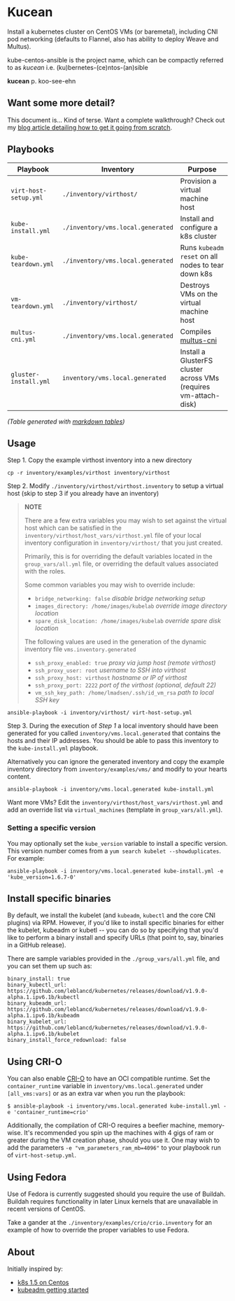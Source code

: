 # Kucean

Install a kubernetes cluster on CentOS VMs (or baremetal), including CNI pod
networking (defaults to Flannel, also has ability to deploy Weave and Multus).

kube-centos-ansible is the project name, which can be compactly referred to as
_kucean_ i.e. (ku)bernetes-(ce)ntos-(an)sible

**kucean** p. koo-see-ehn

## Want some more detail?

This document is... Kind of terse. Want a complete walkthrough? Check out my
[blog article detailing how to get it going from scratch](http://dougbtv.com/nfvpe/2017/02/16/kubernetes-1.5-centos/).

## Playbooks

| Playbook              | Inventory                         | Purpose                                                          |
|-----------------------|-----------------------------------|------------------------------------------------------------------|
| `virt-host-setup.yml` | `./inventory/virthost/`           | Provision a virtual machine host                                 |
| `kube-install.yml`    | `./inventory/vms.local.generated` | Install and configure a k8s cluster                              |
| `kube-teardown.yml`   | `./inventory/vms.local.generated` | Runs `kubeadm reset` on all nodes to tear down k8s               |
| `vm-teardown.yml`     | `./inventory/virthost/`           | Destroys VMs on the virtual machine host                         |
| `multus-cni.yml`      | `./inventory/vms.local.generated` | Compiles [multus-cni](https://github.com/Intel-Corp/multus-cni)  |
| `gluster-install.yml` | `inventory/vms.local.generated`   | Install a GlusterFS cluster across VMs (requires vm-attach-disk) |


*(Table generated with [markdown tables](http://www.tablesgenerator.com/markdown_tables))*

## Usage

Step 1. Copy the example virthost inventory into a new directory

```
cp -r inventory/examples/virthost inventory/virthost
```

Step 2. Modify `./inventory/virthost/virthost.inventory` to setup a virtual
host (skip to step 3 if you already have an inventory)

> **NOTE**
>
> There are a few extra variables you may wish to set against the virtual host
> which can be satisfied in the `inventory/virthost/host_vars/virthost.yml`
> file of your local inventory configuration in `inventory/virthost/` that you
> just created.
>
> Primarily, this is for overriding the default variables located in the
> `group_vars/all.yml` file, or overriding the default values associated with
> the roles.
>
> Some common variables you may wish to override include:
>
> * `bridge_networking: false`  _disable bridge networking setup_
> * `images_directory: /home/images/kubelab`  _override image directory
>   location_
> * `spare_disk_location: /home/images/kubelab`  _override spare disk location_
>
> The following values are used in the generation of the dynamic inventory file
> `vms.inventory.generated`
>
> * `ssh_proxy_enabled: true`  _proxy via jump host (remote virthost)_
> * `ssh_proxy_user: root`  _username to SSH into virthost_
> * `ssh_proxy_host: virthost`  _hostname or IP of virthost_
> * `ssh_proxy_port: 2222` _port of the virthost (optional, default 22)_
> * `vm_ssh_key_path: /home/lmadsen/.ssh/id_vm_rsa`  _path to local SSH key_

```
ansible-playbook -i inventory/virthost/ virt-host-setup.yml
```

Step 3. During the execution of _Step 1_ a local inventory should have been
generated for you called `inventory/vms.local.generated` that contains the
hosts and their IP addresses. You should be able to pass this inventory to the
`kube-install.yml` playbook.

Alternatively you can ignore the generated inventory and copy the example
inventory directory from `inventory/examples/vms/` and modify to your hearts
content.

```
ansible-playbook -i inventory/vms.local.generated kube-install.yml
```


Want more VMs? Edit the `inventory/virthost/host_vars/virthost.yml` and add
an override list via `virtual_machines` (template in `group_vars/all.yml`).


### Setting a specific version

You may optionally set the `kube_version` variable to install a specific
version. This version number comes from a `yum search kubelet
--showduplicates`. For example:

```
ansible-playbook -i inventory/vms.local.generated kube-install.yml -e 'kube_version=1.6.7-0'
```

## Install specific binaries

By default, we install the kubelet (and `kubeadm`, `kubectl` and the core CNI plugins) via RPM. However, if you'd like to install specific binaries for either the kubelet, kubeadm or kubetl -- you can do so by specifying that you'd like to perform a binary install and specify URLs (that point to, say, binaries in a GitHub release).

There are sample variables provided in the `./group_vars/all.yml` file, and you can set them up such as:

```
binary_install: true
binary_kubectl_url: https://github.com/leblancd/kubernetes/releases/download/v1.9.0-alpha.1.ipv6.1b/kubectl
binary_kubeadm_url: https://github.com/leblancd/kubernetes/releases/download/v1.9.0-alpha.1.ipv6.1b/kubeadm
binary_kubelet_url: https://github.com/leblancd/kubernetes/releases/download/v1.9.0-alpha.1.ipv6.1b/kubelet
binary_install_force_redownload: false
```

## Using CRI-O

You can also enable [CRI-O](http://cri-o.io/) to have an OCI compatible
runtime. Set the `container_runtime` variable in
`inventory/vms.local.generated` under `[all_vms:vars]` or as an extra var when
you run the playbook:

```
$ ansible-playbook -i inventory/vms.local.generated kube-install.yml -e 'container_runtime=crio'
```

Additionally, the compilation of CRI-O requires a beefier machine, memory-wise. It's recommended you spin up the machines with 4 gigs of ram or greater during the VM creation phase, should you use it. One may wish to add the parameters `-e "vm_parameters_ram_mb=4096"` to your playbook run of `virt-host-setup.yml`.

## Using Fedora

Use of Fedora is currently suggested should you require the use of Buildah. Buildah requires functionality in later Linux kernels that are unavailable in recent versions of CentOS.

Take a gander at the `./inventory/examples/crio/crio.inventory` for an example of how to override the proper variables to use Fedora.

## About

Initially inspired by:

* [k8s 1.5 on Centos](http://linoxide.com/containers/setup-kubernetes-kubeadm-centos/)
* [kubeadm getting started](https://kubernetes.io/docs/getting-started-guides/kubeadm/)
